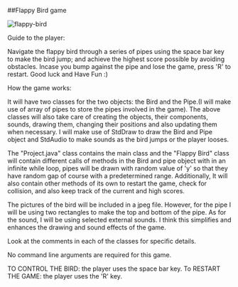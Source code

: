 ##Flappy Bird game

![flappy-bird](https://github.com/user-attachments/assets/e7014234-63a4-429e-af5c-bed9a29b2b51)

Guide to the player:

Navigate the flappy bird through a series of pipes using the space bar key to make the bird jump; and achieve the highest score possible by avoiding obstacles. Incase you bump against the pipe and lose the game, press 'R' to restart. Good luck and Have Fun :)


How the game works:

It will have two classes for the two objects: the Bird and the Pipe.(I will make use of array of pipes to store the pipes involved in the game). The above classes will also take care of creating the objects, their components, sounds, drawing them, changing their positions and also updating them when necessary. I will make use of StdDraw to draw the Bird and Pipe object and StdAudio to make sounds as the bird jumps or the player looses.

The "Project.java" class contains the main class and the "Flappy Bird" class will contain different calls of methods in the Bird and pipe object with in an infinite while loop, pipes will be drawn with random value of 'y' so that they have random gap of course with a predetermined range. Additionally, It will also contain other methods of its own to restart the game, check for collision, and also keep track of the current and high scores.

The pictures of the bird will be included in a jpeg file. However, for the pipe I will be using two rectangles to make the top and bottom of the pipe. As for the sound, I will be using selected external sounds. I think this simplifies and enhances the drawing and sound effects of the game.

Look at the comments in each of the classes for specific details.

No command line arguments are required for this game.

TO CONTROL THE BIRD: the player uses the space bar key.
To RESTART THE GAME: the player uses the 'R' key. 



 
